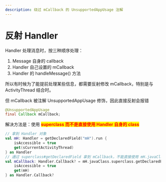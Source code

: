 ```yaml
---
description: 绕过 mCallback 的 UnsupportedAppUsage 注解
---
```


# 反射 Handler

Handler 处理消息时，按三种顺序处理：

1. Message 自身的 callback
2. Handler 自己设置的 mCallback
3. Handler 的 handleMessage() 方法

所以有时候为了能提前处理某些信息，都需要反射修改 mCallback，特别是与 ActivityThread 结合时。

但 mCallback 被注解 UnsupportedAppUsage 修饰，因此直接反射会报错

```java
@UnsupportedAppUsage
final Callback mCallback;
```

解决方法是：使用 <mark style="color:red;">**superclass 而不是直接使用 Handler 自身的 class**</mark>

```kotlin
// 拿到 Handler 对象
val mH: Handler = getDeclaredField("mH").run {
    isAccessible = true
    get(sCurrentActivityThread)
} as Handler
// 通过 superclass#getDeclaredField 拿到 mCallback，不能直接使用 mH.javaClass.getDeclaredField
val mCallback: Handler.Callback? = mH.javaClass.superclass.getDeclaredField("mCallback").run {
    isAccessible = true
    get(mH)
} as Handler.Callback?
```
